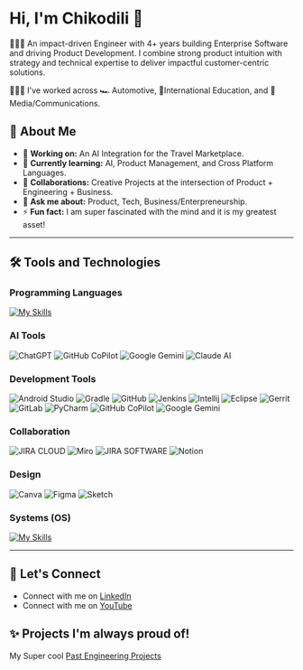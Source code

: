 # Hi, I'm Chikodili 👋
👷🏽‍♀️ An impact-driven Engineer with 4+ years building Enterprise Software and driving Product Development. I combine strong product intuition with strategy and technical expertise to deliver impactful customer-centric solutions. 

👩🏽‍💻 I've worked across 🏎️ Automotive, 📖International Education, and 🎤Media/Communications.

<!-- ✨ _special_ ✨ repository because its `README.md` (this file) appears on your GitHub profile. -->

## 📝 About Me
- 🔭 **Working on:** An AI Integration for the Travel Marketplace.
- 🌱 **Currently learning:** AI, Product Management, and Cross Platform Languages.
- 👯 **Collaborations:** Creative Projects at the intersection of Product + Engineering + Business.
- 💬 **Ask me about:** Product, Tech, Business/Enterpreneurship.
- ⚡ **Fun fact:** I am super fascinated with the mind and it is my greatest asset!
---
## 🛠️ Tools and Technologies

### Programming Languages
[![My Skills](https://skillicons.dev/icons?i=kotlin,java,js,python&perline=4)](https://skillicons.dev)

### AI Tools
![ChatGPT](https://img.shields.io/badge/ChatGPT-412991?style=for-the-badge&logo=openai&logoColor=white)
![GitHub CoPilot](https://img.shields.io/badge/Github%20Copilot-000000?style=for-the-badge&logo=github-copilot&logoColor=white)
![Google Gemini](https://img.shields.io/badge/Google%20Gemini-8E75B2?style=for-the-badge&logo=google-gemini&logoColor=white)
![Claude AI](https://img.shields.io/badge/Claude-D97757?style=for-the-badge&logo=claude&logoColor=white)

### Development Tools
<!-- [![My Skills](https://skillicons.dev/icons?i=androidstudio,gradle,vscode,github,jenkins,linux,ubuntu,eclipse&perline=4)](https://skillicons.dev) -->

![Android Studio](https://img.shields.io/badge/Android%20Studio-3DDC84?style=for-the-badge&logo=android-studio&logoColor=black)
![Gradle](https://img.shields.io/badge/Gradle-02303A?style=for-the-badge&logo=gradle&logoColor=white)
![GitHub](https://img.shields.io/badge/Github-181717?style=for-the-badge&logo=github&logoColor=white)
![Jenkins](https://img.shields.io/badge/Jenkins-D24939?style=for-the-badge&logo=jenkins&logoColor=white)
![Intellij](https://img.shields.io/badge/Intellij%20IDEA-000000?style=for-the-badge&logo=intellij-idea&logoColor=white)
![Eclipse](https://img.shields.io/badge/Eclipse-2C2255?style=for-the-badge&logo=eclipse&logoColor=white)
![Gerrit](https://img.shields.io/badge/Gerrit-EEEEEE?style=for-the-badge&logo=gerrit&logoColor=black)
![GitLab](https://img.shields.io/badge/Gitlab-FC6D26?style=for-the-badge&logo=gitlab&logoColor=white)
![PyCharm](https://img.shields.io/badge/Pycharm-000000?style=for-the-badge&logo=pycharm&logoColor=white)
![GitHub CoPilot](https://img.shields.io/badge/Github%20Copilot-000000?style=for-the-badge&logo=github-copilot&logoColor=white)
![Google Gemini](https://img.shields.io/badge/Google%20Gemini-8E75B2?style=for-the-badge&logo=google-gemini&logoColor=white)


### Collaboration

![JIRA CLOUD](https://img.shields.io/badge/JIRA%20CLOUD-0052CC?style=for-the-badge&logo=jira&logoColor=white)
![Miro](https://img.shields.io/badge/Miro-FFD02F?style=for-the-badge&logo=miro&logoColor=black)
![JIRA SOFTWARE](https://img.shields.io/badge/JIRA%20SOFTWARE-0052CC?style=for-the-badge&logo=jira-software&logoColor=white)
![Notion](https://img.shields.io/badge/Notion-000000?style=for-the-badge&logo=notion&logoColor=white)  

### Design

![Canva](https://img.shields.io/badge/Canva-00C4CC?style=for-the-badge&logo=canva&logoColor=white)
![Figma](https://img.shields.io/badge/Figma-F24E1E?style=for-the-badge&logo=figma&logoColor=white)
![Sketch](https://img.shields.io/badge/Sketch-F7B500?style=for-the-badge&logo=sketch&logoColor=white)

### Systems (OS)

[![My Skills](https://skillicons.dev/icons?i=androidstudio,linux,ubuntu,windows&perline=4)](https://skillicons.dev)

---
## 🤝 Let's Connect
- Connect with me on [LinkedIn](https://www.linkedin.com/in/chikodili-odinakachukwu)
- Connect with me on [YouTube](https://youtube.com/@chikodilee?si=97MZ_5Wr-lPXe6vq)

## ✨ Projects I'm always proud of!
My Super cool [Past Engineering Projects](https://sites.google.com/view/chikodili-p-odinakachukwu)


